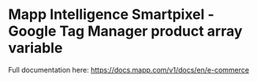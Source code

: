 # Mapp Intelligence Smartpixel - Google Tag Manager product array variable

Full documentation here: https://docs.mapp.com/v1/docs/en/e-commerce